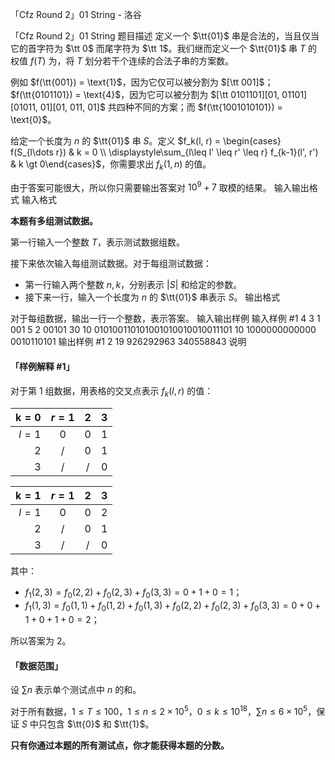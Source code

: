 



「Cfz Round 2」01 String - 洛谷














「Cfz Round 2」01 String
题目描述
定义一个 $\tt{01}$ 串是合法的，当且仅当它的首字符为 $\tt 0$ 而尾字符为 $\tt 1$。我们继而定义一个 $\tt{01}$ 串 $T$ 的权值 $f(T)$ 为，将 $T$ 划分若干个连续的合法子串的方案数。

例如 $f(\tt{001}) = \text{1}$，因为它仅可以被分割为 $[\tt 001]$；$f(\tt{0101101}) = \text{4}$，因为它可以被分割为 $[\tt 0101101][01, 01101][01011, 01][01, 011, 01]$ 共四种不同的方案；而 $f(\tt{1001010101}) = \text{0}$。

给定一个长度为 $n$ 的 $\tt{01}$ 串 $S$。定义 $f_k(l, r) = \begin{cases} f(S_{l\dots r}) & k = 0 \\ \displaystyle\sum_{l\leq l' \leq r' \leq r} f_{k-1}(l', r') & k \gt 0\end{cases}$，你需要求出 $f_k(1, n)$ 的值。

由于答案可能很大，所以你只需要输出答案对 $10^9+7$ 取模的结果。
输入输出格式
输入格式

**本题有多组测试数据。**

第一行输入一个整数 $T$，表示测试数据组数。

接下来依次输入每组测试数据。对于每组测试数据：

+ 第一行输入两个整数 $n,k$，分别表示 $\lvert S\rvert$ 和给定的参数。
+ 接下来一行，输入一个长度为 $n$ 的 $\tt{01}$ 串表示 $S$。
输出格式

对于每组数据，输出一行一个整数，表示答案。
输入输出样例
输入样例 #1
4
3 1
001
5 2
00101
30 10
010100110101001010010010011101
10 1000000000000
0010110101
输出样例 #1
2
19
926292963
340558843
说明
#### 「样例解释 #1」

对于第 $1$ 组数据，用表格的交叉点表示 $f_k(l, r)$ 的值：

| $\bm{k = 0}$ | $r = 1$ | $2$ | $3$ |
| -----------: | :-----: | :-: | :-: |
| $l = 1$ | $0$ | $0$ | $1$ |
| $2$ | / | $0$ | $1$ |
| $3$ | / | / | $0$ |

| $\bm{k = 1}$ | $r = 1$ | $2$ | $3$ |
| -----------: | :-----: | :-: | :-: |
| $l = 1$ | $0$ | $0$ | $2$ |
| $2$ | / | $0$ | $1$ |
| $3$ | / | / | $0$ |

其中：

- $f_1(2, 3)= f_0(2, 2) + f_0(2, 3) + f_0(3, 3)= 0 + 1 + 0 = 1$；
- $f_1(1, 3) = f_0(1, 1) + f_0(1, 2) + f_0(1, 3) + f_0(2, 2) + f_0(2, 3) + f_0(3, 3) = 0 + 0 + 1 + 0 + 1 + 0 = 2$；

所以答案为 $2$。
 
#### 「数据范围」

设 $\sum n$ 表示单个测试点中 $n$ 的和。

对于所有数据，$1 \leq T \leq 100$，$1 \leq n \leq 2\times 10^5$，$0 \leq k \leq 10^{18}$，$\sum n \leq 6\times 10^5$，保证 $S$ 中只包含 $\tt{0}$ 和 $\tt{1}$。

**只有你通过本题的所有测试点，你才能获得本题的分数。**






